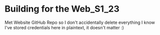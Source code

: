 # Building for the Web_S1_23
 Met Website GitHub Repo so I don't accidentally delete everything
I know I've stored credentials here in plaintext, it doesn't matter :)
